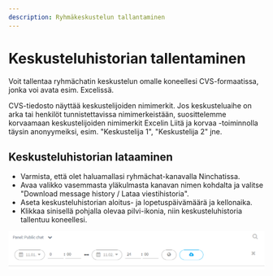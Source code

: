 ```yaml
---
description: Ryhmäkeskustelun tallantaminen
---
```


# Keskusteluhistorian tallentaminen

Voit tallentaa ryhmächatin keskustelun omalle koneellesi CVS-formaatissa, jonka voi avata esim. Excelissä.

CVS-tiedosto näyttää keskustelijoiden nimimerkit. Jos keskusteluaihe on arka tai henkilöt tunnistettavissa nimimerkeistään, suosittelemme korvaamaan keskustelijoiden nimimerkit Excelin Liitä ja korvaa -toiminnolla täysin anonyymeiksi, esim. "Keskustelija 1", "Keskustelija 2" jne.

## Keskusteluhistorian lataaminen

* Varmista, että olet haluamallasi ryhmächat-kanavalla Ninchatissa.
* Avaa valikko vasemmasta yläkulmasta kanavan nimen kohdalta ja valitse "Download message history / Lataa viestihistoria".
* Aseta keskusteluhistorian aloitus- ja lopetuspäivämäärä ja kellonaika.
* Klikkaa sinisellä pohjalla olevaa pilvi-ikonia, niin keskusteluhistoria tallentuu koneellesi.

![Kanavan viestihistorian lataaminen](../.gitbook/assets/download-channel-history.png)

